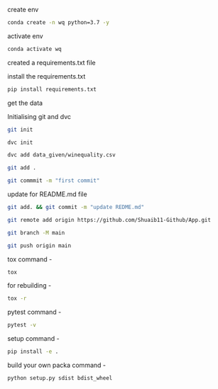 create env

```bash
conda create -n wq python=3.7 -y
```

activate env
```bash
conda activate wq 
```

created a requirements.txt file 

install the requirements.txt
```bash
pip install requirements.txt
```
get the data

Initialising git and dvc
```bash
git init
```
```bash
dvc init
```
```bash
dvc add data_given/winequality.csv
```
```bash
git add .
```

```bash
git commmit -m "first commit"
```
update for README.md file
```bash
git add. && git commit -m "update REDME.md"
```
```bash
git remote add origin https://github.com/Shuaib11-Github/App.git
```

```bash
git branch -M main
```
```bash
git push origin main 
```

tox command -
```bash
tox
```
for rebuilding -
```bash
tox -r
```
pytest command -
```bash
pytest -v
```
setup command -
```bash
pip install -e .
```
build your own packa command -
```bash
python setup.py sdist bdist_wheel
```
